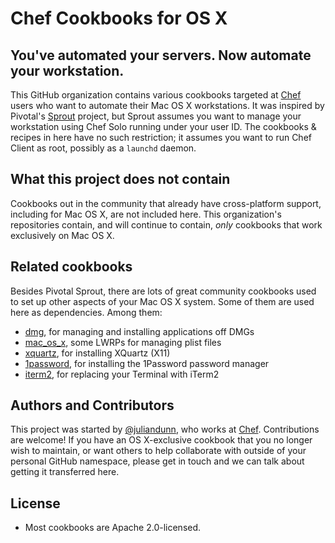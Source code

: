 # Chef Cookbooks for OS X

## You've automated your servers. Now automate your workstation.

This GitHub organization contains various cookbooks targeted at [Chef](https://getchef.com/) users who want to automate their Mac OS X workstations. It was inspired by Pivotal's [Sprout](https://github.com/pivotal-sprout/sprout) project, but Sprout assumes you want to manage your workstation using Chef Solo running under your user ID. The cookbooks & recipes in here have no such restriction; it assumes you want to run Chef Client as root, possibly as a `launchd` daemon.

## What this project does not contain

Cookbooks out in the community that already have cross-platform support, including for Mac OS X, are not included here. This organization's repositories contain, and will continue to contain, *only* cookbooks that work exclusively on Mac OS X.

## Related cookbooks

Besides Pivotal Sprout, there are lots of great community cookbooks used to set up other aspects of your Mac OS X system. Some of them are used here as dependencies. Among them:

* [dmg](http://ckbk.it/dmg), for managing and installing applications off DMGs
* [mac_os_x](http://ckbk.it/mac_os_x), some LWRPs for managing plist files
* [xquartz](http://ckbk.it/xquartz), for installing XQuartz (X11)
* [1password](http://ckbk.it/1password), for installing the 1Password password manager
* [iterm2](http://ckbk.it/iterm2), for replacing your Terminal with iTerm2

## Authors and Contributors

This project was started by [@juliandunn](https://github.com/juliandunn/), who works at [Chef](https://www.getchef.com/). Contributions are welcome! If you have an OS X-exclusive cookbook that you no longer wish to maintain, or want others to help collaborate with outside of your personal GitHub namespace, please get in touch and we can talk about getting it transferred here.

## License

* Most cookbooks are Apache 2.0-licensed.
